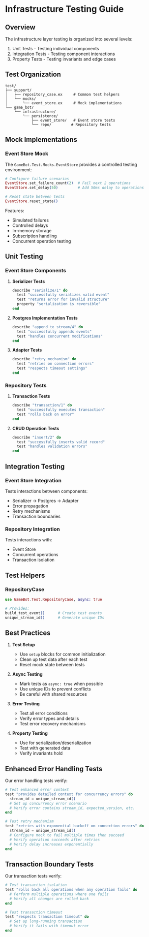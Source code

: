 # Infrastructure Testing Guide

## Overview

The infrastructure layer testing is organized into several levels:

1. Unit Tests - Testing individual components
2. Integration Tests - Testing component interactions
3. Property Tests - Testing invariants and edge cases

## Test Organization

```
test/
├── support/
│   ├── repository_case.ex     # Common test helpers
│   └── mocks/
│       └── event_store.ex     # Mock implementations
└── game_bot/
    └── infrastructure/
        └── persistence/
            ├── event_store/   # Event store tests
            └── repo/         # Repository tests
```

## Mock Implementations

### Event Store Mock

The `GameBot.Test.Mocks.EventStore` provides a controlled testing environment:

```elixir
# Configure failure scenarios
EventStore.set_failure_count(2)  # Fail next 2 operations
EventStore.set_delay(50)         # Add 50ms delay to operations

# Reset state between tests
EventStore.reset_state()
```

Features:
- Simulated failures
- Controlled delays
- In-memory storage
- Subscription handling
- Concurrent operation testing

## Unit Testing

### Event Store Components

1. **Serializer Tests**
   ```elixir
   describe "serialize/1" do
     test "successfully serializes valid event"
     test "returns error for invalid structure"
     property "serialization is reversible"
   end
   ```

2. **Postgres Implementation Tests**
   ```elixir
   describe "append_to_stream/4" do
     test "successfully appends events"
     test "handles concurrent modifications"
   end
   ```

3. **Adapter Tests**
   ```elixir
   describe "retry mechanism" do
     test "retries on connection errors"
     test "respects timeout settings"
   end
   ```

### Repository Tests

1. **Transaction Tests**
   ```elixir
   describe "transaction/1" do
     test "successfully executes transaction"
     test "rolls back on error"
   end
   ```

2. **CRUD Operation Tests**
   ```elixir
   describe "insert/2" do
     test "successfully inserts valid record"
     test "handles validation errors"
   end
   ```

## Integration Testing

### Event Store Integration

Tests interactions between components:
- Serializer → Postgres → Adapter
- Error propagation
- Retry mechanisms
- Transaction boundaries

### Repository Integration

Tests interactions with:
- Event Store
- Concurrent operations
- Transaction isolation

## Test Helpers

### RepositoryCase

```elixir
use GameBot.Test.RepositoryCase, async: true

# Provides:
build_test_event()      # Create test events
unique_stream_id()      # Generate unique IDs
```

## Best Practices

1. **Test Setup**
   - Use `setup` blocks for common initialization
   - Clean up test data after each test
   - Reset mock state between tests

2. **Async Testing**
   - Mark tests as `async: true` when possible
   - Use unique IDs to prevent conflicts
   - Be careful with shared resources

3. **Error Testing**
   - Test all error conditions
   - Verify error types and details
   - Test error recovery mechanisms

4. **Property Testing**
   - Use for serialization/deserialization
   - Test with generated data
   - Verify invariants hold 

## Enhanced Error Handling Tests

Our error handling tests verify:

```elixir
# Test enhanced error context
test "provides detailed context for concurrency errors" do
  stream_id = unique_stream_id()
  # Set up concurrency error scenario
  # Verify error contains stream_id, expected_version, etc.
end

# Test retry mechanism
test "retries with exponential backoff on connection errors" do
  stream_id = unique_stream_id()
  # Configure mock to fail multiple times then succeed
  # Verify operation succeeds after retries
  # Verify delay increases exponentially
end
```

## Transaction Boundary Tests

Our transaction tests verify:

```elixir
# Test transaction isolation
test "rolls back all operations when any operation fails" do
  # Perform multiple operations where one fails
  # Verify all changes are rolled back
end

# Test transaction timeout
test "respects transaction timeout" do
  # Set up long-running transaction
  # Verify it fails with timeout error
end
``` 